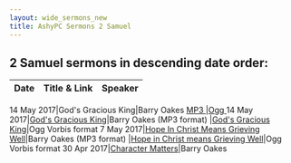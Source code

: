 ```yaml
---
layout: wide_sermons_new
title: AshyPC Sermons 2 Samuel
---
```



## 2 Samuel sermons in descending date order:


 Date|Title & Link| Speaker
-------------:|---------------------|:--------------

14 May 2017|God's Gracious King|Barry Oakes
[ MP3 ](https://www.dropbox.com/s/xr1jed2wc78x4ff/2017.05.14_2Samuel2_1-11.mp3?raw=1)
  |[Ogg ](https://www.dropbox.com/s/4deg528d5vao7x3/2017.05.14_2Samuel2_1-11.ogg?raw=1)
14 May 2017|[God's Gracious King](https://www.dropbox.com/s/xr1jed2wc78x4ff/2017.05.14_2Samuel2_1-11.mp3?raw=1)|Barry Oakes (MP3 format)
  |[God's Gracious King](https://www.dropbox.com/s/4deg528d5vao7x3/2017.05.14_2Samuel2_1-11.ogg?raw=1)|Ogg Vorbis format
 7 May 2017|[Hope In Christ Means Grieving Well](https://www.dropbox.com/s/rspqf6rok31i1yu/2017.05.07_2Samuel1_17-27.mp3?raw=1)|Barry Oakes (MP3 format)
  |[Hope in Christ means Grieving Well](https://www.dropbox.com/s/zac2nra0ptf3o67/2017.05.07_2Samuel1_17-27.ogg?raw=1)|Ogg Vorbis format
30 Apr 2017|[Character Matters](https://www.dropbox.com/s/2e7vvoe16nvjvr8/2017.04.30_1Sam31-2Sam1.mp3?raw=1)|Barry Oakes